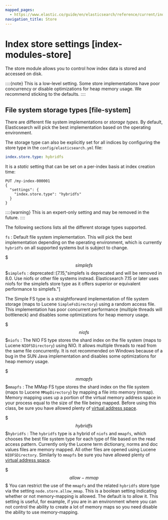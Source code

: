 ```yaml
---
mapped_pages:
  - https://www.elastic.co/guide/en/elasticsearch/reference/current/index-modules-store.html
navigation_title: Store
---
```


# Index store settings [index-modules-store]

The store module allows you to control how index data is stored and accessed on disk.

::::{note}
This is a low-level setting. Some store implementations have poor concurrency or disable optimizations for heap memory usage. We recommend sticking to the defaults.
::::



## File system storage types [file-system]

There are different file system implementations or *storage types*. By default, Elasticsearch will pick the best implementation based on the operating environment.

The storage type can also be explicitly set for all indices by configuring the store type in the `config/elasticsearch.yml` file:

```yaml
index.store.type: hybridfs
```

It is a *static* setting that can be set on a per-index basis at index creation time:

```console
PUT /my-index-000001
{
  "settings": {
    "index.store.type": "hybridfs"
  }
}
```

::::{warning}
This is an expert-only setting and may be removed in the future.
::::


The following sections lists all the different storage types supported.

`fs`
:   Default file system implementation. This will pick the best implementation depending on the operating environment, which is currently `hybridfs` on all supported systems but is subject to change.

$$$simplefs$$$`simplefs`
:   deprecated::[7.15,"simplefs is deprecated and will be removed in 8.0. Use niofs or other file systems instead. Elasticsearch 7.15 or later uses niofs for the simplefs store type as it offers superior or equivalent performance to simplefs."]

The Simple FS type is a straightforward implementation of file system storage (maps to Lucene `SimpleFsDirectory`) using a random access file. This implementation has poor concurrent performance (multiple threads will bottleneck) and disables some optimizations for heap memory usage.

$$$niofs$$$`niofs`
:   The NIO FS type stores the shard index on the file system (maps to Lucene `NIOFSDirectory`) using NIO. It allows multiple threads to read from the same file concurrently. It is not recommended on Windows because of a bug in the SUN Java implementation and disables some optimizations for heap memory usage.

$$$mmapfs$$$`mmapfs`
:   The MMap FS type stores the shard index on the file system (maps to Lucene `MMapDirectory`) by mapping a file into memory (mmap). Memory mapping uses up a portion of the virtual memory address space in your process equal to the size of the file being mapped. Before using this class, be sure you have allowed plenty of [virtual address space](docs-content://deploy-manage/deploy/self-managed/vm-max-map-count.md).

$$$hybridfs$$$`hybridfs`
:   The `hybridfs` type is a hybrid of `niofs` and `mmapfs`, which chooses the best file system type for each type of file based on the read access pattern. Currently only the Lucene term dictionary, norms and doc values files are memory mapped. All other files are opened using Lucene `NIOFSDirectory`. Similarly to `mmapfs` be sure you have allowed plenty of [virtual address space](docs-content://deploy-manage/deploy/self-managed/vm-max-map-count.md).

$$$allow-mmap$$$
You can restrict the use of the `mmapfs` and the related `hybridfs` store type via the setting `node.store.allow_mmap`. This is a boolean setting indicating whether or not memory-mapping is allowed. The default is to allow it. This setting is useful, for example, if you are in an environment where you can not control the ability to create a lot of memory maps so you need disable the ability to use memory-mapping.


